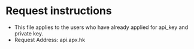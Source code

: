 # Request instructions

*   This file applies to the users who have already applied for api_key and private key.
*   Request Address: api.apx.hk